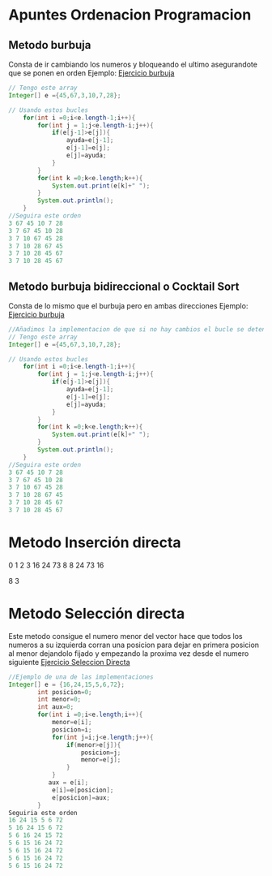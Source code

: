 # Apuntes Ordenacion Programacion
## Metodo burbuja
Consta de ir cambiando los numeros y bloqueando el ultimo asegurandote que se ponen en orden Ejemplo:
[Ejercicio burbuja](burbuja.java)
```java
// Tengo este array
Integer[] e ={45,67,3,10,7,28};

// Usando estos bucles
    for(int i =0;i<e.length-1;i++){
        for(int j = 1;j<e.length-i;j++){
            if(e[j-1]>e[j]){
                ayuda=e[j-1];
                e[j-1]=e[j];
                e[j]=ayuda;
            }
        }
        for(int k =0;k<e.length;k++){
            System.out.print(e[k]+" ");
        }
        System.out.println();
    }
//Seguira este orden
3 67 45 10 7 28 
3 7 67 45 10 28 
3 7 10 67 45 28 
3 7 10 28 67 45 
3 7 10 28 45 67 
3 7 10 28 45 67 
```
## Metodo burbuja bidireccional o Cocktail Sort
Consta de lo mismo que el burbuja pero en ambas direcciones Ejemplo:
[Ejercicio burbuja](burbuja.java)
```java
//Añadimos la implementacion de que si no hay cambios el bucle se detenga
// Tengo este array
Integer[] e ={45,67,3,10,7,28};

// Usando estos bucles
    for(int i =0;i<e.length-1;i++){
        for(int j = 1;j<e.length-i;j++){
            if(e[j-1]>e[j]){
                ayuda=e[j-1];
                e[j-1]=e[j];
                e[j]=ayuda;
            }
        }
        for(int k =0;k<e.length;k++){
            System.out.print(e[k]+" ");
        }
        System.out.println();
    }
//Seguira este orden
3 67 45 10 7 28 
3 7 67 45 10 28 
3 7 10 67 45 28 
3 7 10 28 67 45 
3 7 10 28 45 67 
3 7 10 28 45 67 
```
# Metodo Inserción directa
  0  1  2  3
  16 24 73 8
  8 24 73 16

  8 3

# Metodo Selección directa
Este metodo consigue el numero menor del vector hace que todos los numeros a su izquierda corran una posicion para dejar en primera posicion al menor dejandolo fijado y empezando la proxima vez desde el numero siguiente [Ejercicio Seleccion Directa](seleccion.java)
```java
//Ejemplo de una de las implementaciones
Integer[] e = {16,24,15,5,6,72};
        int posicion=0;
        int menor=0;
        int aux=0;
        for(int i =0;i<e.length;i++){
            menor=e[i];
            posicion=i;
            for(int j=i;j<e.length;j++){
                if(menor>e[j]){
                    posicion=j;
                    menor=e[j];
                }
            }
           aux = e[i];
            e[i]=e[posicion];
            e[posicion]=aux;
        }
Seguiria este orden
16 24 15 5 6 72
5 16 24 15 6 72 
5 6 16 24 15 72 
5 6 15 16 24 72 
5 6 15 16 24 72 
5 6 15 16 24 72 
5 6 15 16 24 72 
```